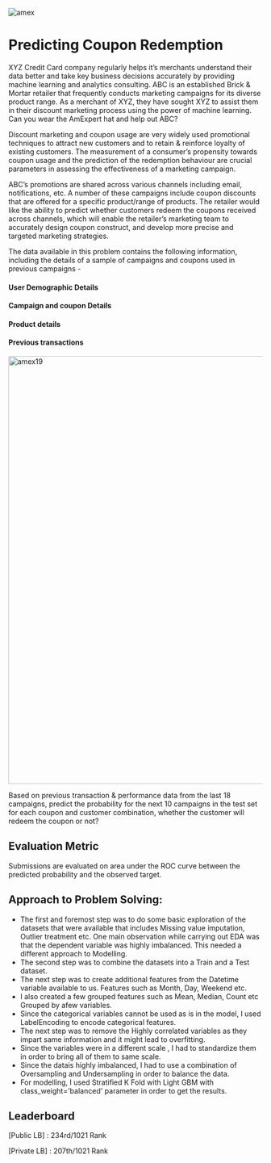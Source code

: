 ![amex](https://user-images.githubusercontent.com/25604111/68610721-627f9280-04de-11ea-9b04-e563d07c4a5b.jpg)

# Predicting Coupon Redemption

XYZ Credit Card company regularly helps it’s merchants understand their data better and take key business decisions accurately by providing machine learning and analytics consulting. ABC is an established Brick & Mortar retailer that frequently conducts marketing campaigns for its diverse product range. As a merchant of XYZ, they have sought XYZ to assist them in their discount marketing process using the power of machine learning. Can you wear the AmExpert hat and help out ABC?

Discount marketing and coupon usage are very widely used promotional techniques to attract new customers and to retain & reinforce loyalty of existing customers. The measurement of a consumer’s propensity towards coupon usage and the prediction of the redemption behaviour are crucial parameters in assessing the effectiveness of a marketing campaign.

ABC’s promotions are shared across various channels including email, notifications, etc. A number of these campaigns include coupon discounts that are offered for a specific product/range of products. The retailer would like the ability to predict whether customers redeem the coupons received across channels, which will enable the retailer’s marketing team to accurately design coupon construct, and develop more precise and targeted marketing strategies.

The data available in this problem contains the following information, including the details of a sample of campaigns and coupons used in previous campaigns -

#### User Demographic Details

#### Campaign and coupon Details

#### Product details

#### Previous transactions

<img width="848" alt="amex19" src="https://user-images.githubusercontent.com/25604111/68610794-9d81c600-04de-11ea-9fe6-444d143ea4ab.png">


Based on previous transaction & performance data from the last 18 campaigns, predict the probability for the next 10 campaigns in the test set for each coupon and customer combination, whether the customer will redeem the coupon or not?

## Evaluation Metric
Submissions are evaluated on area under the ROC curve between the predicted probability and the observed target.

## Approach to Problem Solving:
* The first and foremost step was to do some basic exploration of the datasets that were available that includes Missing value imputation, Outlier treatment etc. One main observation while carrying out EDA was that the dependent variable was highly imbalanced. This needed a different approach to Modelling. 
* The second step was to combine the datasets into a Train and a Test dataset.
* The next step was to create additional features from the Datetime variable available to us. Features such as Month, Day, Weekend etc. 
* I also created a few grouped features such as Mean, Median, Count etc Grouped by afew variables.
* Since the categorical variables cannot be used as is in the model, I used LabelEncoding to encode categorical features. 
* The next step was to remove the Highly correlated variables as they impart same information and it might lead to overfitting.
* Since the variables were in a different scale , I had to standardize them in order to bring all of them to same scale. 
* Since the datais highly imbalanced, I had to use a combination of Oversampling and Undersampling in order to balance the data. 
* For modelling, I used Stratified K Fold with Light GBM with class_weight='balanced' parameter in order to get the results. 

## Leaderboard

[Public LB] : 234rd/1021 Rank

[Private LB] : 207th/1021 Rank
